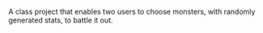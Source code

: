 A class project that enables two users to choose monsters, with randomly generated stats, to battle it out.
